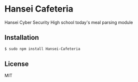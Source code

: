 # Hansei Cafeteria

Hansei Cyber Security High school today's meal parsing module

## Installation
```sh
$ sudo npm install Hansei-Cafeteria
```
License
----
MIT
